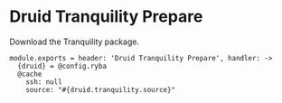 
# Druid Tranquility Prepare

Download the Tranquility package.

    module.exports = header: 'Druid Tranquility Prepare', handler: ->
      {druid} = @config.ryba
      @cache
        ssh: null
        source: "#{druid.tranquility.source}"
